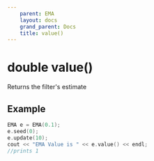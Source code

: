 ```yaml
---
    parent: EMA
    layout: docs
    grand_parent: Docs
    title: value()
---
```

# double value()
Returns the filter's estimate

## Example
```cpp
EMA e = EMA(0.1);
e.seed(0);
e.update(10);
cout << "EMA Value is " << e.value() << endl;
//prints 1
```
